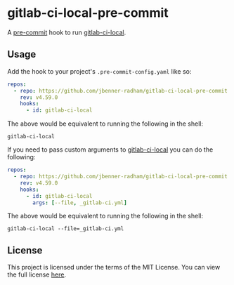 gitlab-ci-local-pre-commit
==========================
A [pre-commit][PRE_COMMIT] hook to run [gitlab-ci-local][GITLAB_CI_LOCAL].

Usage
-----
Add the hook to your project's `.pre-commit-config.yaml` like so:

```yaml
repos:
  - repo: https://github.com/jbenner-radham/gitlab-ci-local-pre-commit
    rev: v4.59.0
    hooks:
      - id: gitlab-ci-local
```

The above would be equivalent to running the following in the shell:

```shell
gitlab-ci-local
```

If you need to pass custom arguments to [gitlab-ci-local][GITLAB_CI_LOCAL] you can do the following:

```yaml
repos:
  - repo: https://github.com/jbenner-radham/gitlab-ci-local-pre-commit
    rev: v4.59.0
    hooks:
      - id: gitlab-ci-local
        args: [--file, _gitlab-ci.yml] 
```

The above would be equivalent to running the following in the shell:

```shell
gitlab-ci-local --file=_gitlab-ci.yml
```
License
-------
This project is licensed under the terms of the MIT License. You can view the full license [here](LICENSE).

[GITLAB_CI_LOCAL]: https://github.com/firecow/gitlab-ci-local
[PRE_COMMIT]: https://pre-commit.com/
